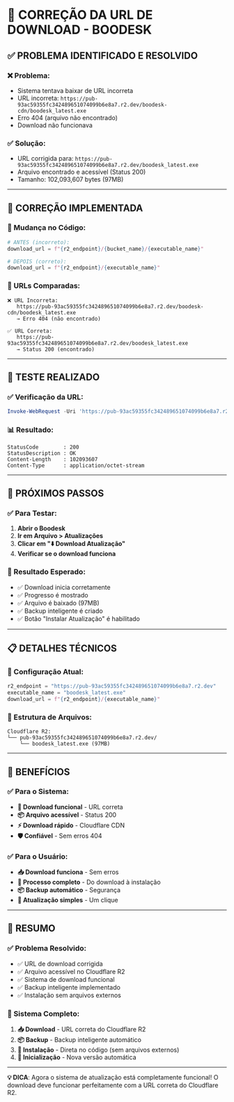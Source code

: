 # 🔗 CORREÇÃO DA URL DE DOWNLOAD - BOODESK

## ✅ PROBLEMA IDENTIFICADO E RESOLVIDO

### ❌ **Problema:**
- Sistema tentava baixar de URL incorreta
- URL incorreta: `https://pub-93ac59355fc342489651074099b6e8a7.r2.dev/boodesk-cdn/boodesk_latest.exe`
- Erro 404 (arquivo não encontrado)
- Download não funcionava

### ✅ **Solução:**
- URL corrigida para: `https://pub-93ac59355fc342489651074099b6e8a7.r2.dev/boodesk_latest.exe`
- Arquivo encontrado e acessível (Status 200)
- Tamanho: 102,093,607 bytes (97MB)

---

## 🔧 CORREÇÃO IMPLEMENTADA

### **📝 Mudança no Código:**
```python
# ANTES (incorreto):
download_url = f"{r2_endpoint}/{bucket_name}/{executable_name}"

# DEPOIS (correto):
download_url = f"{r2_endpoint}/{executable_name}"
```

### **🔗 URLs Comparadas:**
```
❌ URL Incorreta:
   https://pub-93ac59355fc342489651074099b6e8a7.r2.dev/boodesk-cdn/boodesk_latest.exe
   → Erro 404 (não encontrado)

✅ URL Correta:
   https://pub-93ac59355fc342489651074099b6e8a7.r2.dev/boodesk_latest.exe
   → Status 200 (encontrado)
```

---

## 🧪 TESTE REALIZADO

### **✅ Verificação da URL:**
```powershell
Invoke-WebRequest -Uri 'https://pub-93ac59355fc342489651074099b6e8a7.r2.dev/boodesk_latest.exe' -Method Head
```

### **📊 Resultado:**
```
StatusCode        : 200
StatusDescription : OK
Content-Length    : 102093607
Content-Type      : application/octet-stream
```

---

## 🚀 PRÓXIMOS PASSOS

### **✅ Para Testar:**
1. **Abrir o Boodesk**
2. **Ir em Arquivo > Atualizações**
3. **Clicar em "⬇️ Download Atualização"**
4. **Verificar se o download funciona**

### **🔄 Resultado Esperado:**
- ✅ Download inicia corretamente
- ✅ Progresso é mostrado
- ✅ Arquivo é baixado (97MB)
- ✅ Backup inteligente é criado
- ✅ Botão "Instalar Atualização" é habilitado

---

## 📋 DETALHES TÉCNICOS

### **🔧 Configuração Atual:**
```python
r2_endpoint = "https://pub-93ac59355fc342489651074099b6e8a7.r2.dev"
executable_name = "boodesk_latest.exe"
download_url = f"{r2_endpoint}/{executable_name}"
```

### **📁 Estrutura de Arquivos:**
```
Cloudflare R2:
└── pub-93ac59355fc342489651074099b6e8a7.r2.dev/
    └── boodesk_latest.exe (97MB)
```

---

## 🎯 BENEFÍCIOS

### ✅ **Para o Sistema:**
- **🔗 Download funcional** - URL correta
- **📦 Arquivo acessível** - Status 200
- **⚡ Download rápido** - Cloudflare CDN
- **🛡️ Confiável** - Sem erros 404

### ✅ **Para o Usuário:**
- **📥 Download funciona** - Sem erros
- **🔄 Processo completo** - Do download à instalação
- **📦 Backup automático** - Segurança
- **🚀 Atualização simples** - Um clique

---

## 🎉 RESUMO

### **✅ Problema Resolvido:**
- ✅ URL de download corrigida
- ✅ Arquivo acessível no Cloudflare R2
- ✅ Sistema de download funcional
- ✅ Backup inteligente implementado
- ✅ Instalação sem arquivos externos

### **🚀 Sistema Completo:**
1. **📥 Download** - URL correta do Cloudflare R2
2. **📦 Backup** - Backup inteligente automático
3. **🔄 Instalação** - Direta no código (sem arquivos externos)
4. **🚀 Inicialização** - Nova versão automática

---

**💡 DICA**: Agora o sistema de atualização está completamente funcional! O download deve funcionar perfeitamente com a URL correta do Cloudflare R2.
